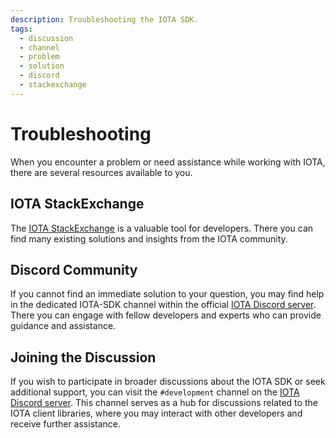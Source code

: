 ```yaml
---
description: Troubleshooting the IOTA SDK.
tags:
  - discussion
  - channel
  - problem
  - solution
  - discord
  - stackexchange
---
```


# Troubleshooting

When you encounter a problem or need assistance while working with IOTA, there are several resources available to you.

## IOTA StackExchange

The [IOTA StackExchange](https://iota.stackexchange.com/) is a valuable tool for developers. There you can find many existing solutions and insights from the IOTA community.

## Discord Community

If you cannot find an immediate solution to your question, you may find help in the dedicated IOTA-SDK channel
within the official [IOTA Discord server](https://discord.iota.org). There you can engage with fellow developers and experts who can provide guidance and assistance.

## Joining the Discussion

If you wish to participate in broader discussions about the IOTA SDK or seek additional support, you can visit the
`#development` channel on the [IOTA Discord server](https://discord.iota.org). This channel serves as a hub for
discussions related to the IOTA client libraries, where you may interact with other developers and receive further
assistance.
